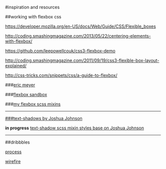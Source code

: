 #inspiration and resources


##working with flexbox css

https://developer.mozilla.org/en-US/docs/Web/Guide/CSS/Flexible_boxes

http://coding.smashingmagazine.com/2013/05/22/centering-elements-with-flexbox/

https://github.com/leepowellcouk/css3-flexbox-demo

http://coding.smashingmagazine.com/2011/09/19/css3-flexible-box-layout-explained/

http://css-tricks.com/snippets/css/a-guide-to-flexbox/


###[eric meyer](http://youtu.be/XKpiP60HXwM)

###[flexbox sandbox](http://the-echoplex.net/flexyboxes/)

###[my flexbox scss mixins](https://github.com/CharlesAMoss/flexbox/blob/master/sass/partials/_flexbox.scss)

---

[###text-shadows by Joshua Johnson](http://ow.ly/5cf6s)

**in progress** [text-shadow scss mixin styles base on Joshua Johnson](https://github.com/CharlesAMoss/flexbox/blob/master/sass/partials/_textShadow.scss)

---

##dribbbles

[process](http://dribbble.com/shots/1102895-Flexbox-in-Progress?list=following)

[wirefire](http://dribbble.com/shots/1097498-Wireframe-for-a-flexbox-project?list=users)


